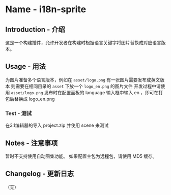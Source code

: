 # Name - i18n-sprite

## Introduction - 介绍

这是一个构建插件，允许开发者在构建时根据语言关键字将图片替换成对应语言版本。

## Usage - 用法

为图片准备多个语言版本，例如在 `asset/logo.png` 有一张图片需要发布成英文版本
则需要在相同目录的 `asset` 下放一个 `logo_en.png` 的图片文件
开发过程中请使用 `asset/logo.png`
发布时在配置面板的 language 输入框中输入 en ，即可在打包后替换成 logo_en.png

### Test - 测试

在3.1编辑器的导入 project.zip 并使用 scene 来测试

## Notes - 注意事项

暂时不支持使用自动图集功能。
如果配置主包为远程包，请使用 MD5 缓存。

## Changelog - 更新日志

（无）
